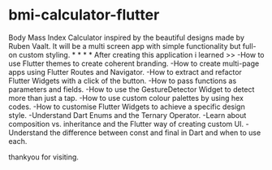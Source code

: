 # bmi-calculator-flutter
Body Mass Index Calculator inspired by the beautiful designs made by Ruben Vaalt. It will be a multi screen app with simple functionality but full-on custom styling.
*
*
*
*
After creating this application i learned >>
-How to use Flutter themes to create coherent branding.
-How to create multi-page apps using Flutter Routes and Navigator.
-How to extract and refactor Flutter Widgets with a click of the button.
-How to pass functions as parameters and fields.
-How to use the GestureDetector Widget to detect more than just a tap.
-How to use custom colour palettes by using hex codes.
-How to customise Flutter Widgets to achieve a specific design style.
-Understand Dart Enums and the Ternary Operator.
-Learn about composition vs. inheritance and the Flutter way of creating custom UI.
-Understand the difference between const and final in Dart and when to use each.

thankyou for visiting.
